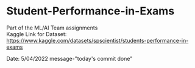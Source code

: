 # Student-Performance-in-Exams
Part of the ML/AI Team assignments
<br>
Kaggle Link for Dataset: https://www.kaggle.com/datasets/spscientist/students-performance-in-exams 

Date: 5/04/2022
message-"today's commit done"